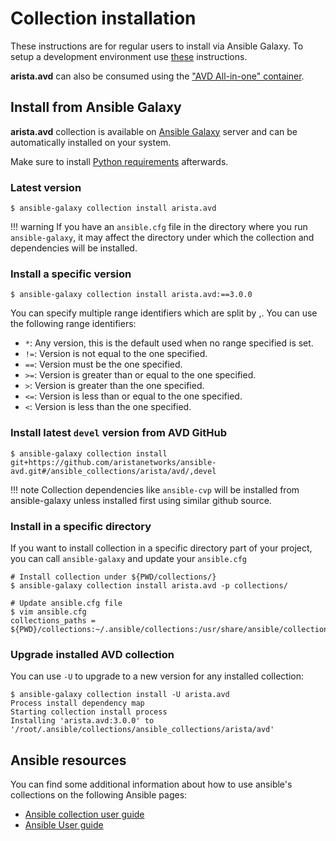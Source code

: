 # Collection installation

These instructions are for regular users to install via Ansible Galaxy. To setup a development environment use [these](../contribution/setup-environment.md) instructions.

__arista.avd__ can also be consumed using the ["AVD All-in-one" container](https://github.com/arista-netdevops-community/avd-all-in-one-container).

## Install from Ansible Galaxy

__arista.avd__ collection is available on [Ansible Galaxy](https://galaxy.ansible.com/arista/avd) server and can be automatically installed on your system.

Make sure to install [Python requirements](requirements.md#additional-python-libraries-required) afterwards.

### Latest version

```shell
$ ansible-galaxy collection install arista.avd
```

!!! warning
    If you have an `ansible.cfg` file in the directory where you run `ansible-galaxy`, it may affect the directory under which the collection and dependencies will be installed.

### Install a specific version

```shell
$ ansible-galaxy collection install arista.avd:==3.0.0
```

You can specify multiple range identifiers which are split by ,. You can use the following range identifiers:

- `*`: Any version, this is the default used when no range specified is set.
- `!=`: Version is not equal to the one specified.
- `==`: Version must be the one specified.
- `>=`: Version is greater than or equal to the one specified.
- `>`: Version is greater than the one specified.
- `<=`: Version is less than or equal to the one specified.
- `<`: Version is less than the one specified.

### Install latest `devel` version from AVD GitHub

```shell
$ ansible-galaxy collection install git+https://github.com/aristanetworks/ansible-avd.git#/ansible_collections/arista/avd/,devel
```

!!! note
    Collection dependencies like `ansible-cvp` will be installed from ansible-galaxy unless installed first using similar github source.

### Install in a specific directory

If you want to install collection in a specific directory part of your project, you can call `ansible-galaxy` and update your `ansible.cfg`

```shell
# Install collection under ${PWD/collections/}
$ ansible-galaxy collection install arista.avd -p collections/

# Update ansible.cfg file
$ vim ansible.cfg
collections_paths = ${PWD}/collections:~/.ansible/collections:/usr/share/ansible/collections
```

### Upgrade installed AVD collection

You can use `-U` to upgrade to a new version for any installed collection:

```shell
$ ansible-galaxy collection install -U arista.avd
Process install dependency map
Starting collection install process
Installing 'arista.avd:3.0.0' to '/root/.ansible/collections/ansible_collections/arista/avd'
```

## Ansible resources

You can find some additional information about how to use ansible's collections on the following Ansible pages:

- [Ansible collection user guide](https://docs.ansible.com/ansible/latest/user_guide/collections_using.html)
- [Ansible User guide](https://docs.ansible.com/ansible/latest/user_guide/index.html)
